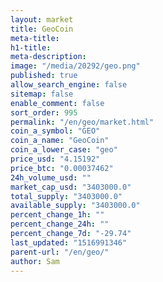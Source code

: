 ```yaml
---
layout: market
title: GeoCoin
meta-title: 
h1-title: 
meta-description: 
image: "/media/20292/geo.png"
published: true
allow_search_engine: false
sitemap: false
enable_comment: false
sort_order: 995
permalink: "/en/geo/market.html"
coin_a_symbol: "GEO"
coin_a_name: "GeoCoin"
coin_a_lower_case: "geo"
price_usd: "4.15192"
price_btc: "0.00037462"
24h_volume_usd: ""
market_cap_usd: "3403000.0"
total_supply: "3403000.0"
available_supply: "3403000.0"
percent_change_1h: ""
percent_change_24h: ""
percent_change_7d: "-29.74"
last_updated: "1516991346"
parent-url: "/en/geo/"
author: Sam
---
```


